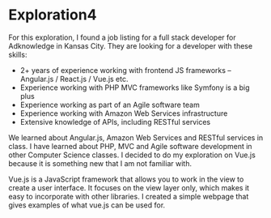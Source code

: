 # Exploration4

For this exploration, I found a job listing for a full stack developer for Adknowledge in Kansas City. They are looking for a developer with these skills: 
*	2+ years of experience working with frontend JS frameworks – Angular.js / React.js / Vue.js etc.
*	Experience working with PHP MVC frameworks like Symfony is a big plus
*	Experience working as part of an Agile software team
*	Experience working with Amazon Web Services infrastructure
*	Extensive knowledge of APIs, including RESTful services

We learned about Angular.js, Amazon Web Services and RESTful services in class. I have learned about PHP, MVC and Agile software development in other Computer Science classes. I decided to do my exploration on Vue.js because it is something new that I am not familiar with. 

Vue.js is a JavaScript framework that allows you to work in the view to create a user interface. It focuses on the view layer only, which makes it easy to incorporate with other libraries. I created a simple webpage that gives examples of what vue.js can be used for. 
